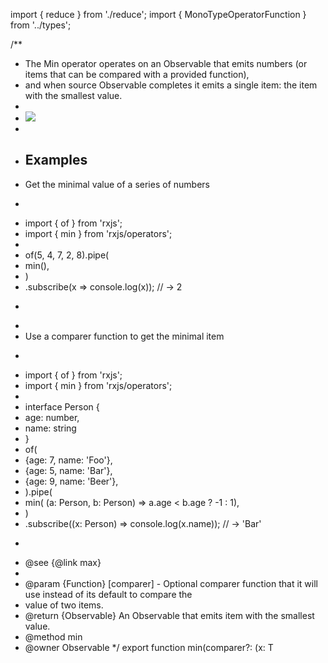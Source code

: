 import { reduce } from './reduce';
import { MonoTypeOperatorFunction } from '../types';

/**
 * The Min operator operates on an Observable that emits numbers (or items that can be compared with a provided function),
 * and when source Observable completes it emits a single item: the item with the smallest value.
 *
 * ![](min.png)
 *
 * ## Examples
 * Get the minimal value of a series of numbers
 * ```ts
 * import { of } from 'rxjs';
 * import { min } from 'rxjs/operators';
 *
 * of(5, 4, 7, 2, 8).pipe(
 *   min(),
 * )
 * .subscribe(x => console.log(x)); // -> 2
 * ```
 *
 * Use a comparer function to get the minimal item
 * ```typescript
 * import { of } from 'rxjs';
 * import { min } from 'rxjs/operators';
 *
 * interface Person {
 *   age: number,
 *   name: string
 * }
 * of<Person>(
 *   {age: 7, name: 'Foo'},
 *   {age: 5, name: 'Bar'},
 *   {age: 9, name: 'Beer'},
 * ).pipe(
 *   min<Person>( (a: Person, b: Person) => a.age < b.age ? -1 : 1),
 * )
 * .subscribe((x: Person) => console.log(x.name)); // -> 'Bar'
 * ```
 * @see {@link max}
 *
 * @param {Function} [comparer] - Optional comparer function that it will use instead of its default to compare the
 * value of two items.
 * @return {Observable<R>} An Observable that emits item with the smallest value.
 * @method min
 * @owner Observable
 */
export function min<T>(comparer?: (x: T